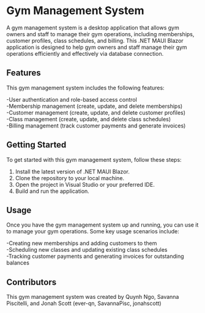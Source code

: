 # Gym Management System

A gym management system is a desktop application that allows gym owners and staff to manage their gym operations, including memberships, customer profiles, class schedules, and billing. This .NET MAUI Blazor application is designed to help gym owners and staff manage their gym operations efficiently and effectively via database connection.

## Features ##

This gym management system includes the following features:

-User authentication and role-based access control <br>
-Membership management (create, update, and delete memberships) <br>
-Customer management (create, update, and delete customer profiles) <br>
-Class management (create, update, and delete class schedules) <br>
-Billing management (track customer payments and generate invoices) <br>

## Getting Started ##

To get started with this gym management system, follow these steps:

1. Install the latest version of .NET MAUI Blazor. <br>
2. Clone the repository to your local machine. <br>
3. Open the project in Visual Studio or your preferred IDE. <br>
4. Build and run the application. <br>

## Usage ##

Once you have the gym management system up and running, you can use it to manage your gym operations. Some key usage scenarios include:

-Creating new memberships and adding customers to them <br>
-Scheduling new classes and updating existing class schedules <br>
-Tracking customer payments and generating invoices for outstanding balances <br>

## Contributors ##

This gym management system was created by Quynh Ngo, Savanna Piscitelli, and Jonah Scott (ever-qn, SavannaPisc, jonahscott)
